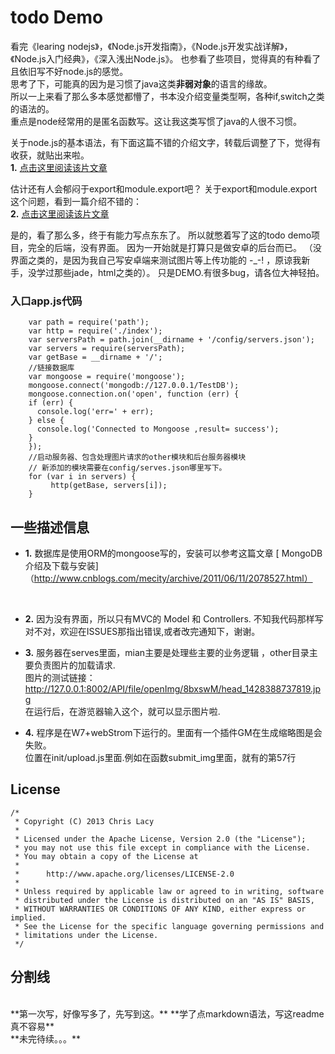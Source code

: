 todo Demo  
=================================== 
看完《learing  nodejs》，《Node.js开发指南》，《Node.js开发实战详解》，《Node.js入门经典》，《深入浅出Node.js》。
也参看了些项目，觉得真的有种看了且依旧写不好node.js的感觉。<br>
思考了下，可能真的因为是习惯了java这类**非弱对象**的语言的缘故。<br>
所以一上来看了那么多本感觉都懵了，书本没介绍变量类型啊，各种if,switch之类的语法的。<br>
重点是node经常用的是匿名函数写。这让我这类写惯了java的人很不习惯。<br>

关于node.js的基本语法，有下面这篇不错的介绍文字，转载后调整了下，觉得有收获，就贴出来啦。<br /> 
**1.** [点击这里阅读该片文章](http://blog.csdn.net/sanjay_f/article/details/44888563)<br /> 

估计还有人会郁闷于export和module.export吧？
关于export和module.export这个问题，看到一篇介绍不错的：<br /> 
**2.** [点击这里阅读该片文章](http://blog.csdn.net/sanjay_f/article/details/44871613)<br />  
 
 
是的，看了那么多，终于有能力写点东东了。
所以就憋着写了这的todo demo项目，完全的后端，没有界面。 因为一开始就是打算只是做安卓的后台而已。
（没界面之类的，是因为我自己写安卓端来测试图片等上传功能的 -_-! ，原谅我新手，没学过那些jade，html之类的）。
只是DEMO.有很多bug，请各位大神轻拍。


### 入口app.js代码
  		var path = require('path');
  		var http = require('./index');
  		var serversPath = path.join(__dirname + '/config/servers.json');
  		var servers = require(serversPath);
  		var getBase = __dirname + '/';
  		//链接数据库
  		var mongoose = require('mongoose');
  		mongoose.connect('mongodb://127.0.0.1/TestDB');
  		mongoose.connection.on('open', function (err) {
  		if (err) {
  		  console.log('err=' + err);
  		} else {
  		  console.log('Connected to Mongoose ,result= success');
  		}
  		});
  		//启动服务器、包含处理图片请求的other模块和后台服务器模块
  		// 新添加的模块需要在config/serves.json哪里写下。
  		for (var i in servers) {
  		     http(getBase, servers[i]);
  		}

###
一些描述信息
----------------------------------- 
* **1.**	数据库是使用ORM的mongoose写的，安装可以参考这篇文章
[ MongoDB介绍及下载与安装]（http://www.cnblogs.com/mecity/archive/2011/06/11/2078527.html）
<br /> 

* **2.**	因为没有界面，所以只有MVC的 Model 和 Controllers.
   不知我代码那样写对不对，欢迎在ISSUES那指出错误,或者改完通知下，谢谢。

* **3.** 服务器在serves里面，mian主要是处理些主要的业务逻辑 ，other目录主要负责图片的加载请求.<br>
 图片的测试链接：
  http://127.0.0.1:8002/API/file/openImg/8bxswM/head_1428388737819.jpg<br>
 在运行后，在游览器输入这个，就可以显示图片啦.

* **4.** 程序是在W7+webStrom下运行的。里面有一个插件GM在生成缩略图是会失败。<br>
  位置在init/upload.js里面.例如在函数submit_img里面，就有的第57行


## License

```
/*
 * Copyright (C) 2013 Chris Lacy
 *
 * Licensed under the Apache License, Version 2.0 (the "License");
 * you may not use this file except in compliance with the License.
 * You may obtain a copy of the License at
 *
 *      http://www.apache.org/licenses/LICENSE-2.0
 *
 * Unless required by applicable law or agreed to in writing, software
 * distributed under the License is distributed on an "AS IS" BASIS,
 * WITHOUT WARRANTIES OR CONDITIONS OF ANY KIND, either express or implied.
 * See the License for the specific language governing permissions and
 * limitations under the License.
 */
```



###
分割线
----------------------------------- 
 

<br>
**第一次写，好像写多了，先写到这。**
**学了点markdown语法，写这readme真不容易**
<br>
**未完待续。。。**
<br>
<br>




